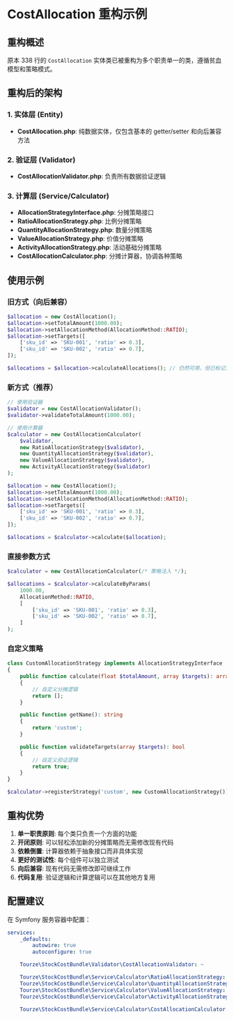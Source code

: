 # CostAllocation 重构示例

## 重构概述

原本 338 行的 `CostAllocation` 实体类已被重构为多个职责单一的类，遵循贫血模型和策略模式。

## 重构后的架构

### 1. 实体层 (Entity)
- **CostAllocation.php**: 纯数据实体，仅包含基本的 getter/setter 和向后兼容方法

### 2. 验证层 (Validator)
- **CostAllocationValidator.php**: 负责所有数据验证逻辑

### 3. 计算层 (Service/Calculator)
- **AllocationStrategyInterface.php**: 分摊策略接口
- **RatioAllocationStrategy.php**: 比例分摊策略
- **QuantityAllocationStrategy.php**: 数量分摊策略
- **ValueAllocationStrategy.php**: 价值分摊策略
- **ActivityAllocationStrategy.php**: 活动基础分摊策略
- **CostAllocationCalculator.php**: 分摊计算器，协调各种策略

## 使用示例

### 旧方式（向后兼容）
```php
$allocation = new CostAllocation();
$allocation->setTotalAmount(1000.00);
$allocation->setAllocationMethod(AllocationMethod::RATIO);
$allocation->setTargets([
    ['sku_id' => 'SKU-001', 'ratio' => 0.3],
    ['sku_id' => 'SKU-002', 'ratio' => 0.7],
]);

$allocations = $allocation->calculateAllocations(); // 仍然可用，但已标记为 @deprecated
```

### 新方式（推荐）
```php
// 使用验证器
$validator = new CostAllocationValidator();
$validator->validateTotalAmount(1000.00);

// 使用计算器
$calculator = new CostAllocationCalculator(
    $validator,
    new RatioAllocationStrategy($validator),
    new QuantityAllocationStrategy($validator),
    new ValueAllocationStrategy($validator),
    new ActivityAllocationStrategy($validator)
);

$allocation = new CostAllocation();
$allocation->setTotalAmount(1000.00);
$allocation->setAllocationMethod(AllocationMethod::RATIO);
$allocation->setTargets([
    ['sku_id' => 'SKU-001', 'ratio' => 0.3],
    ['sku_id' => 'SKU-002', 'ratio' => 0.7],
]);

$allocations = $calculator->calculate($allocation);
```

### 直接参数方式
```php
$calculator = new CostAllocationCalculator(/* 策略注入 */);

$allocations = $calculator->calculateByParams(
    1000.00,
    AllocationMethod::RATIO,
    [
        ['sku_id' => 'SKU-001', 'ratio' => 0.3],
        ['sku_id' => 'SKU-002', 'ratio' => 0.7],
    ]
);
```

### 自定义策略
```php
class CustomAllocationStrategy implements AllocationStrategyInterface
{
    public function calculate(float $totalAmount, array $targets): array
    {
        // 自定义分摊逻辑
        return [];
    }

    public function getName(): string
    {
        return 'custom';
    }

    public function validateTargets(array $targets): bool
    {
        // 自定义验证逻辑
        return true;
    }
}

$calculator->registerStrategy('custom', new CustomAllocationStrategy());
```

## 重构优势

1. **单一职责原则**: 每个类只负责一个方面的功能
2. **开闭原则**: 可以轻松添加新的分摊策略而无需修改现有代码
3. **依赖倒置**: 计算器依赖于抽象接口而非具体实现
4. **更好的测试性**: 每个组件可以独立测试
5. **向后兼容**: 现有代码无需修改即可继续工作
6. **代码复用**: 验证逻辑和计算逻辑可以在其他地方复用

## 配置建议

在 Symfony 服务容器中配置：

```yaml
services:
    _defaults:
        autowire: true
        autoconfigure: true

    Tourze\StockCostBundle\Validator\CostAllocationValidator: ~

    Tourze\StockCostBundle\Service\Calculator\RatioAllocationStrategy: ~
    Tourze\StockCostBundle\Service\Calculator\QuantityAllocationStrategy: ~
    Tourze\StockCostBundle\Service\Calculator\ValueAllocationStrategy: ~
    Tourze\StockCostBundle\Service\Calculator\ActivityAllocationStrategy: ~

    Tourze\StockCostBundle\Service\Calculator\CostAllocationCalculator: ~
```